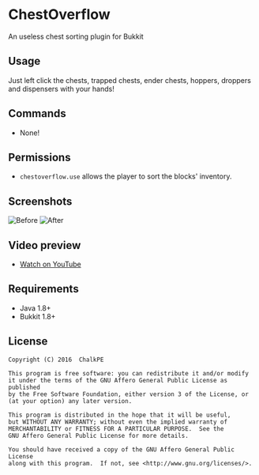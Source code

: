 # ChestOverflow
An useless chest sorting plugin for Bukkit

## Usage
Just left click the chests, trapped chests, ender chests, hoppers, droppers and dispensers with your hands!

## Commands
- None!

## Permissions
- `chestoverflow.use` allows the player to sort the blocks' inventory.

## Screenshots
![Before](http://i.imgur.com/7aVkzj7.png)
![After](http://i.imgur.com/z1Xruid.png)

## Video preview
- [Watch on YouTube](https://youtu.be/I9QmjU1ncyc)

## Requirements
- Java 1.8+
- Bukkit 1.8+

## License
```
Copyright (C) 2016  ChalkPE

This program is free software: you can redistribute it and/or modify
it under the terms of the GNU Affero General Public License as published
by the Free Software Foundation, either version 3 of the License, or
(at your option) any later version.

This program is distributed in the hope that it will be useful,
but WITHOUT ANY WARRANTY; without even the implied warranty of
MERCHANTABILITY or FITNESS FOR A PARTICULAR PURPOSE.  See the
GNU Affero General Public License for more details.

You should have received a copy of the GNU Affero General Public License
along with this program.  If not, see <http://www.gnu.org/licenses/>.
```
